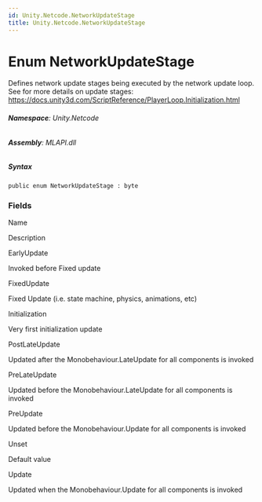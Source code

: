 ```yaml
---
id: Unity.Netcode.NetworkUpdateStage
title: Unity.Netcode.NetworkUpdateStage
---
```


# Enum NetworkUpdateStage


Defines network update stages being executed by the network update loop.
See for more details on update stages:
https://docs.unity3d.com/ScriptReference/PlayerLoop.Initialization.html






###### **Namespace**: Unity.Netcode

###### **Assembly**: MLAPI.dll

##### Syntax


``` lang-csharp
public enum NetworkUpdateStage : byte
```



### Fields

Name









Description

EarlyUpdate

Invoked before Fixed update

FixedUpdate

Fixed Update (i.e. state machine, physics, animations, etc)

Initialization

Very first initialization update

PostLateUpdate

Updated after the Monobehaviour.LateUpdate for all components is invoked

PreLateUpdate

Updated before the Monobehaviour.LateUpdate for all components is
invoked

PreUpdate

Updated before the Monobehaviour.Update for all components is invoked

Unset

Default value

Update

Updated when the Monobehaviour.Update for all components is invoked

